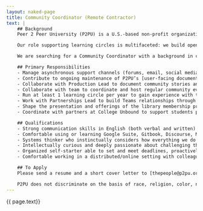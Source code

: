 ```yaml
---
layout: naked-page
title: Community Coordinator (Remote Contractor)
text: |
    ## Background
    Peer 2 Peer University (P2PU) is a U.S.-based non-profit organization that supports peer learning around the world through a model we call learning circles: study groups that meet in public spaces to work through free educational materials together. We are a small team with staff in Berlin, Cape Town, Detroit, and Phoenix.

    Our role supporting learning circles is multifaceted: we build open source software for managing meetings, we train groups to facilitate learning circles, we maintain an online community for facilitators, and we develop and curate open educational resources. In late 2021, we’re launching two exciting new initiatives: an institutional membership program for library systems (“Teams”) and a pilot for [credit-bearing learning circles](https://info.p2pu.org/2021/07/21/bringing-college-credits-to-libraries-with-peer-led-learning-circles/) in partnership with College Unbound. 

    We are searching for a Community Coordinator with a background in community experience and customer support to oversee our existing virtual community, help support our new initiatives, and define a meaningful overlap between the two. To start, the community coordinator role will be a 4 day/week contract position (32 hours/week; ideally Monday-Thursday) for one year with the hope and intent to extend. You can be based anywhere so long as your working day overlaps with 9–12PM Eastern US time. Salary starts at USD $40,000.

    ## Primary Responsibilities
    - Manage asynchronous support channels (forums, email, social media) to answer questions and orient new community members (approx. 5–10 inquiries/week)
    - Contribute to ongoing maintenance of P2PU’s [user-facing documentation](https://docs.p2pu.org/) and [community-curated course library](https://www.p2pu.org/en/courses/)
    - Collaborate with Production Lead to document community stories and insights across public news channels (newsletters, blog posts, social media)
    - Collaborate with team to coordinate and host regular community events (monthly calls, yearly gatherings)
    - Run at least 1 learning circle per year to gain experience with the model, test P2PU’s software tools, and explore new learning materials
    - Work with Partnerships Lead to build Teams relationships through onboarding, facilitation training, 1:1 support hours, and quarterly check-in calls
    - Shape the presentation and offerings of the library membership program by documenting success stories and collecting member feedback on desired updates to learning materials, software features, and support systems
    - Coordinate with partners at College Unbound to support students participating in learning circles for academic credit

    ## Qualifications
    - Strong communication skills in English (both verbal and written) across a variety of mediums and audiences (including those with limited English or digital literacy). Communication skills in other languages are a plus! 
    - Comfortable using or learning Google Suite, Gitbook, Discourse, Mailchimp, Wordpress, and Github. (A basic understanding of writing Markdown will come in handy too.)
    - Systems thinker who instinctually considers how everything we do contributes to the bigger picture.
    - Intellectually curious and deeply passionate about challenging the hegemony of formal education through community-based learning. Desire to learn new things about both technology and education.
    - Organized self-starter able to set and meet deadlines, proactively communicate, and create or improve internal processes when needed. 
    - Comfortable working in a distributed/online setting with colleagues across a 9-hour time zone range and able to travel globally up to 4 weeks/year (when it's safe to do so).

    ## To Apply
    Please send a resume and a short cover letter to [thepeople@p2pu.org](mailto:thepeople@p2pu.org) with “Community Coordinator” in the subject line by <u><b>September 20, 2021</b></u>. In your cover letter, please let us know how this work aligns with your personal and professional interests and why you are well suited for the job.

    P2PU does not discriminate on the basis of race, religion, color, national origin, gender, sexual orientation, age, marital status, veteran status, or disability status.
---
```

<script type="application/ld+json">
{
    "@context" : "https://schema.org/",
    "@type" : "JobPosting",
    "title" : "Community Coordinator",
    "description" : "{{page.text | markdownify | strip_newlines | replace:'"', "'" }}",
    "datePosted" : "2021-09-02",
    "validThrough" : "2021-09-20T00:00",
    "employmentType" : "CONTRACTOR",
    "hiringOrganization" : {
        "@type" : "Organization",
        "name" : "Peer 2 Peer University",
        "sameAs" : "https://www.p2pu.org"
    },
    "baseSalary": {
        "@type": "MonetaryAmount",
        "currency": "USD",
        "value": {
            "@type": "QuantitativeValue",
            "value": 40000.00,
            "unitText": "YEAR"
        }
    },
    "jobLocationType": "TELECOMMUTE",
    "applicantLocationRequirements": [
  		{
    		"@type": "Country",
    		"sameAs": "https://www.wikidata.org/wiki/Q30",
    		"name": "USA"
  		},
  		{
    		"@type": "Country",
    		"sameAs": "https://www.wikidata.org/wiki/Q458",
    		"name": "European Union"
  		},
  		{
          	"@type": "Country",
    		"sameAs": "https://www.wikidata.org/wiki/Q19464773",
          	"name": "Northern America and Mexico"
  		},
  		{
          	"@type": "Country",
    		"sameAs": "https://www.wikidata.org/wiki/Q258",
          	"name": "South Africa"
  		}

	]
}
</script>

{{ page.text}}

